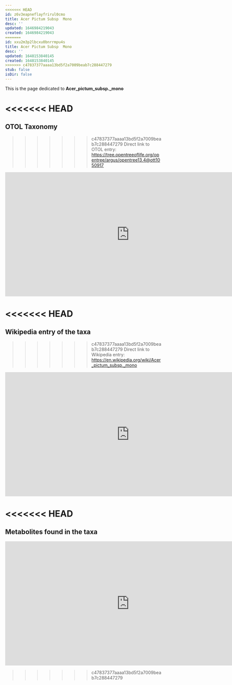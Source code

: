```yaml
---
<<<<<<< HEAD
id: z6v3eapneflayfrirul0cmo
title: Acer Pictum Subsp  Mono
desc: ''
updated: 1646984219043
created: 1646984219043
=======
id: xxu2m3p2lbcxu0bnrrmpu4s
title: Acer Pictum Subsp  Mono
desc: ''
updated: 1648153840145
created: 1648153840145
>>>>>>> c47837377aaaa13bd5f2a7009beab7c288447279
stub: false
isDir: false
---
```

This is the page dedicated to **Acer_pictum_subsp._mono**


<<<<<<< HEAD
=======
## OTOL Taxonomy


>>>>>>> c47837377aaaa13bd5f2a7009beab7c288447279
Direct link to OTOL entry: https://tree.opentreeoflife.org/opentree/argus/opentree13.4@ott1050917



<html>
    <body>
    <iframe src="https://tree.opentreeoflife.org/opentree/argus/opentree13.4@ott1050917"
    width="800" height="400" frameborder="0" allowfullscreen> </iframe>
    </body>
</html>
    


<<<<<<< HEAD
=======
## Wikipedia entry of the taxa


>>>>>>> c47837377aaaa13bd5f2a7009beab7c288447279
Direct link to Wikipedia entry: https://en.wikipedia.org/wiki/Acer_pictum_subsp._mono



<html>
    <body>
    <iframe src="https://en.wikipedia.org/wiki/Acer_pictum_subsp._mono"
    width="800" height="400" frameborder="0" allowfullscreen> </iframe>
    </body>
</html>
    
<<<<<<< HEAD
=======


## Metabolites found in the taxa



<html>
 <body>
  <iframe src="https://query.wikidata.org/embed.html#SELECT%20%3Fmesh_id%20%3Fmesh_idLabel%20%3Fchemical_compound%20%3Fchemical_compoundLabel%20%3Fqueried_taxa%20%20%3Fqueried_taxaLabel%20%3Fqueried_taxall%20%3Fqueried_taxallLabel%20%3Freference%20%3FreferenceLabel%20WHERE%20%7B%0A%20%20VALUES%20%3Fchemical_classes%20%7B%0A%20%20%20%20wd%3AQ11173%20%23%20chemical%20compound%0A%20%20%20%20wd%3AQ59199015%20%23%20group%20of%20stereoisomers%0A%20%20%7D%0A%20%20%3Fchemical_compound%20wdt%3AP31%20%3Fchemical_classes.%20%23%20We%20select%20instance%20of%20the%20chemical%20classes%20%28chemical%20compound%20or%20group%20of%20stereoisomers%29%0A%20%20VALUES%20%3Fqueried_taxa%20%7B%0A%20%20%20%20wd%3Anan%0A%20%20%20%20%23Enter%20the%20Wikidata%20identifier%20of%20your%20taxa%20of%20interest%20%28here%20Streptomyces%20coelicolor%29.%0A%20%20%20%20%23%20You%20can%20remove%20the%20Qxxxxxxx%20id%20and%20hit%20Ctrl%2Bspace%2C%20thype%20in%20the%20first%20letters%20and%20it%20should%20autocomplete%0A%20%20%7D%0A%20%20%7B%0A%20%20%20%20%3Fchemical_compound%20p%3AP703%20%3Fstmt.%23%20We%20selecte%20chemical%20classes%20having%20the%20found%20in%20taxon%20statement%0A%20%20%20%20%3Fqueried_taxall%20wdt%3AP171%2a%20%3Fqueried_taxa.%0A%20%20%20%20%3Fstmt%20ps%3AP703%20%3Fqueried_taxall.%20%23%20and%20the%20restrict%20the%20found%20in%20taxon%20statement%20to%20match%20our%20queried%20taxa%0A%20%20%20%20%23%3Fchemical_compound%20p%3AP2868%20%3Fmesh.%0A%20%20%20%20%23%3Fmesh%20ps%3AP2868%20%3Fmesh_id.%0A%20%20%7D%0A%20%20%20%20%20%20OPTIONAL%20%7B%0A%20%20%20%20%20%20%3Fstmt%20prov%3AwasDerivedFrom%20%3Fref.%0A%20%20%20%20%20%20%3Fref%20pr%3AP248%20%3Freference.%20%23%20We%20optionally%20return%20the%20reference%20if%20present%20stated%20in%0A%20%20%20%20%7D%0A%20%20%0A%20%0A%20%20SERVICE%20wikibase%3Alabel%20%7B%20bd%3AserviceParam%20wikibase%3Alanguage%20%22%5BAUTO_LANGUAGE%5D%2Cen%22.%20%7D%0A%7D" 
   width="800" height="400" frameborder="0" allowfullscreen></iframe>
 </body>
</html>
    
>>>>>>> c47837377aaaa13bd5f2a7009beab7c288447279
